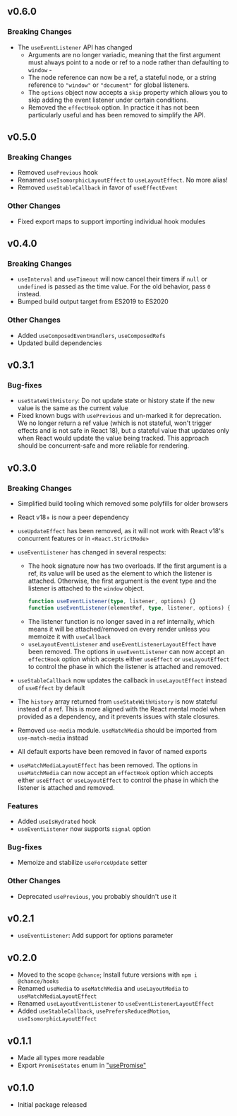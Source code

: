 ## v0.6.0

### Breaking Changes

- The `useEventListener` API has changed
  - Arguments are no longer variadic, meaning that the first argument must
    always point to a node or ref to a node rather than defaulting to `window` -
  - The node reference can now be a ref, a stateful node, or a string reference
    to `"window"` or `"document"` for global listeners.
  - The `options` object now accepts a `skip` property which allows you to skip
    adding the event listener under certain conditions.
  - Removed the `effectHook` option. In practice it has not been particularly
    useful and has been removed to simplify the API.

## v0.5.0

### Breaking Changes

- Removed `usePrevious` hook
- Renamed `useIsomorphicLayoutEffect` to `useLayoutEffect`. No more alias!
- Removed `useStableCallback` in favor of `useEffectEvent`

### Other Changes

- Fixed export maps to support importing individual hook modules

## v0.4.0

### Breaking Changes

- `useInterval` and `useTimeout` will now cancel their timers if `null` or
  `undefined` is passed as the time value. For the old behavior, pass `0`
  instead.
- Bumped build output target from ES2019 to ES2020

### Other Changes

- Added `useComposedEventHandlers`, `useComposedRefs`
- Updated build dependencies

## v0.3.1

### Bug-fixes

- `useStateWithHistory`: Do not update state or history state if the new value
  is the same as the current value
- Fixed known bugs with `usePrevious` and un-marked it for deprecation. We no
  longer return a ref value (which is not stateful, won't trigger effects and is
  not safe in React 18), but a stateful value that updates only when React would
  update the value being tracked. This approach should be concurrent-safe and
  more reliable for rendering.

## v0.3.0

### Breaking Changes

- Simplified build tooling which removed some polyfills for older browsers
- React v18+ is now a peer dependency
- `useUpdateEffect` has been removed, as it will not work with React v18's
  concurrent features or in `<React.StrictMode>`
- `useEventListener` has changed in several respects:

  - The hook signature now has two overloads. If the first argument is a ref,
    its value will be used as the element to which the listener is attached.
    Otherwise, the first argument is the event type and the listener is attached
    to the `window` object.
    ```ts
    function useEventListener(type, listener, options) {}
    function useEventListener(elementRef, type, listener, options) {}
    ```
  - The listener function is no longer saved in a ref internally, which means it
    will be attached/removed on every render unless you memoize it with
    `useCallback`
  - `useLayoutEventListener` and `useEventListenerLayoutEffect` have been
    removed. The options in `useEventListener` can now accept an `effectHook`
    option which accepts either `useEffect` or `useLayoutEffect` to control the
    phase in which the listener is attached and removed.

- `useStableCallback` now updates the callback in `useLayoutEffect` instead of `useEffect` by default
- The `history` array returned from `useStateWithHistory` is now stateful
  instead of a ref. This is more aligned with the React mental model when
  provided as a dependency, and it prevents issues with stale closures.
- Removed `use-media` module. `useMatchMedia` should be imported from `use-match-media` instead
- All default exports have been removed in favor of named exports
- `useMatchMediaLayoutEffect` has been removed. The options in `useMatchMedia`
  can now accept an `effectHook` option which accepts either `useEffect` or
  `useLayoutEffect` to control the phase in which the listener is attached and
  removed.

### Features

- Added `useIsHydrated` hook
- `useEventListener` now supports `signal` option

### Bug-fixes

- Memoize and stabilize `useForceUpdate` setter

### Other Changes

- Deprecated `usePrevious`, you probably shouldn't use it

## v0.2.1

- `useEventListener`: Add support for options parameter

## v0.2.0

- Moved to the scope `@chance`; Install future versions with `npm i @chance/hooks`
- Renamed `useMedia` to `useMatchMedia` and `useLayoutMedia` to `useMatchMediaLayoutEffect`
- Renamed `useLayoutEventListener` to `useEventListenerLayoutEffect`
- Added `useStableCallback`, `usePrefersReducedMotion`, `useIsomorphicLayoutEffect`

## v0.1.1

- Made all types more readable
- Export `PromiseStates` enum in ["usePromise"](docs/modules/_use_promise_.md)

## v0.1.0

- Initial package released
